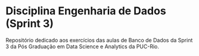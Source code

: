 # Disciplina Engenharia de Dados (Sprint 3)

Repositório dedicado aos exercícios das aulas de Banco de Dados da Sprint 3 da Pós Graduação em Data Science e Analytics da PUC-Rio.
